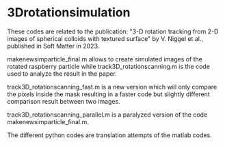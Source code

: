 # 3Drotationsimulation
These codes are related to the publication: "3-D rotation tracking from 2-D images of spherical colloids with textured surface" by V. Niggel et al., published in Soft Matter in 2023.

makenewsimparticle_final.m allows to create simulated images of the rotated raspberry particle while track3D_rotationscanning.m is the code used to analyze the result in the paper. 

track3D_rotationscanning_fast.m is a new version which will only compare the pixels inside the mask resulting in a faster code but slightly different comparison result between two images.

track3D_rotationscanning_parallel.m is a paralyzed version of the code makenewsimparticle_final.m.

The different python codes are translation attempts of the matlab codes.
